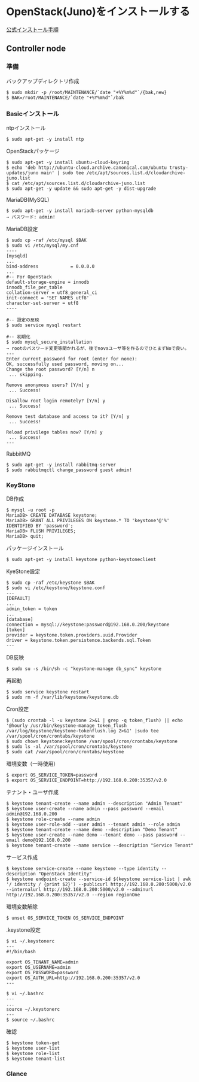 <!--
************************************************************
OpenStack JunoをUbuntu14.04(x86_64)へインストールする手順
参照元: http://docs.openstack.org/juno/install-guide/install/apt/content/ 
Copyright (c) Takehiko OGASAWARA 2015 All Rights Reserved.
************************************************************
-->

# OpenStack(Juno)をインストールする
[公式インストール手順](http://docs.openstack.org/juno/install-guide/install/apt/content/)

## Controller node
### 準備
バックアップディレクトリ作成
```
$ sudo mkdir -p /root/MAINTENANCE/`date "+%Y%m%d"`/{bak,new}
$ BAK=/root/MAINTENANCE/`date "+%Y%m%d"`/bak
```

### Basicインストール
ntpインストール
```
$ sudo apt-get -y install ntp
```

OpenStackパッケージ
```
$ sudo apt-get -y install ubuntu-cloud-keyring
$ echo 'deb http://ubuntu-cloud.archive.canonical.com/ubuntu trusty-updates/juno main' | sudo tee /etc/apt/sources.list.d/cloudarchive-juno.list
$ cat /etc/apt/sources.list.d/cloudarchive-juno.list
$ sudo apt-get -y update && sudo apt-get -y dist-upgrade
```

MariaDB(MySQL)
```
$ sudo apt-get -y install mariadb-server python-mysqldb
→ パスワード: admin!
```

MariaDB設定
```
$ sudo cp -raf /etc/mysql $BAK
$ sudo vi /etc/mysql/my.cnf
----
[mysqld]
...
bind-address            = 0.0.0.0
...
#-- For OpenStack
default-storage-engine = innodb
innodb_file_per_table
collation-server = utf8_general_ci
init-connect = 'SET NAMES utf8'
character-set-server = utf8
----

#-- 設定の反映
$ sudo service mysql restart

#-- 初期化
$ sudo mysql_secure_installation
→ rootのパスワード変更等聞かれるが、後でnovaユーザ等を作るのでひとまずNoで良い。
---
Enter current password for root (enter for none): 
OK, successfully used password, moving on...
Change the root password? [Y/n] n
 ... skipping.

Remove anonymous users? [Y/n] y
 ... Success!

Disallow root login remotely? [Y/n] y
 ... Success!

Remove test database and access to it? [Y/n] y
 ... Success!

Reload privilege tables now? [Y/n] y
 ... Success!
---
```

RabbitMQ
```
$ sudo apt-get -y install rabbitmq-server
$ sudo rabbitmqctl change_password guest admin!
```


### KeyStone

DB作成
```
$ mysql -u root -p
MariaDB> CREATE DATABASE keystone;
MariaDB> GRANT ALL PRIVILEGES ON keystone.* TO 'keystone'@'%' IDENTIFIED BY 'password';
MariaDB> FLUSH PRIVILEGES;
MariaDB> quit;
```

パッケージインストール
```
$ sudo apt-get -y install keystone python-keystoneclient
```

KyeStone設定
```
$ sudo cp -raf /etc/keystone $BAK
$ sudo vi /etc/keystone/keystone.conf
---
[DEFAULT]
...
admin_token = token
...
[database]
connection = mysql://keystone:password@192.168.0.200/keystone
[token]
provider = keystone.token.providers.uuid.Provider
driver = keystone.token.persistence.backends.sql.Token
---
```

DB反映
```
$ sudo su -s /bin/sh -c "keystone-manage db_sync" keystone
```

再起動
```
$ sudo service keystone restart
$ sudo rm -f /var/lib/keystone/keystone.db
```

Cron設定
```
$ (sudo crontab -l -u keystone 2>&1 | grep -q token_flush) || echo '@hourly /usr/bin/keystone-manage token_flush  /var/log/keystone/keystone-tokenflush.log 2>&1' |sudo tee /var/spool/cron/crontabs/keystone
$ sudo chown keystone:keystone /var/spool/cron/crontabs/keystone
$ sudo ls -al /var/spool/cron/crontabs/keystone
$ sudo cat /var/spool/cron/crontabs/keystone
```

環境変数（一時使用）
```
$ export OS_SERVICE_TOKEN=password
$ export OS_SERVICE_ENDPOINT=http://192.168.0.200:35357/v2.0
```

テナント・ユーザ作成
```
$ keystone tenant-create --name admin --description "Admin Tenant"
$ keystone user-create --name admin --pass password --email admin@192.168.0.200
$ keystone role-create --name admin
$ keystone user-role-add --user admin --tenant admin --role admin
$ keystone tenant-create --name demo --description "Demo Tenant"
$ keystone user-create --name demo --tenant demo --pass password --email demo@192.168.0.200
$ keystone tenant-create --name service --description "Service Tenant"
```

サービス作成
```
$ keystone service-create --name keystone --type identity --description "OpenStack Identity"
$ keystone endpoint-create --service-id $(keystone service-list | awk '/ identity / {print $2}') --publicurl http://192.168.0.200:5000/v2.0 --internalurl http://192.168.0.200:5000/v2.0 --adminurl http://192.168.0.200:35357/v2.0 --region regionOne
```

環境変数解除
```
$ unset OS_SERVICE_TOKEN OS_SERVICE_ENDPOINT
```

.keystone設定
```
$ vi ~/.keystonerc
---
#!/bin/bash

export OS_TENANT_NAME=admin
export OS_USERNAME=admin
export OS_PASSWORD=password
export OS_AUTH_URL=http://192.168.0.200:35357/v2.0
---

$ vi ~/.bashrc
---
...
source ~/.keystonerc
---
$ source ~/.bashrc
```

確認
```
$ keystone token-get
$ keystone user-list
$ keystone role-list
$ keystone tenant-list
```

### Glance
